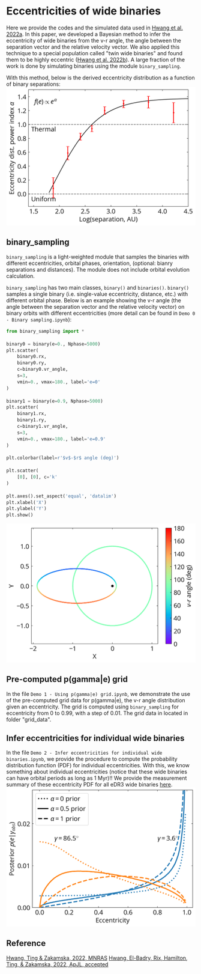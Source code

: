 # Eccentricities of wide binaries

Here we provide the codes and the simulated data used in [Hwang et al. 2022a](https://ui.adsabs.harvard.edu/abs/2022MNRAS.512.3383H/abstract). In this paper, we developed a Bayesian method to infer the eccentricity of wide binaries from the v-r angle, the angle between the separation vector and the relative velocity vector. We also applied this technique to a special population called "twin wide binaries" and found them to be highly eccentric ([Hwang et al. 2022b](https://arxiv.org/abs/2205.05690)). A large fraction of the work is done by simulating binaries using the module `binary_sampling`.


With this method, below is the derived eccentricity distribution as a function of binary separations:
![](figs/20220216_alpha_sep.png)

## binary_sampling

`binary_sampling` is a light-weighted module that samples the binaries with different eccentricities, orbital phases, orientation, (optional: bianry separations and distances). The module does not include orbital evolution calculation.

`binary_sampling` has two main classes, `binary()` and `binaries()`. `binary()` samples a single binary (i.e. single-value eccentricity, distance, etc.) with different orbital phase. Below is an example showing the v-r angle (the angle between the separation vector and the relative velocity vector) on binary orbits with different eccentricities (more detail can be found in `Demo 0 - Binary sampling.ipynb`):

```python
from binary_sampling import *

binary0 = binary(e=0., Nphase=5000)
plt.scatter(
    binary0.rx,
    binary0.ry,
    c=binary0.vr_angle,
    s=3,
    vmin=0., vmax=180., label='e=0'
)

binary1 = binary(e=0.9, Nphase=5000)
plt.scatter(
    binary1.rx,
    binary1.ry,
    c=binary1.vr_angle,
    s=3,
    vmin=0., vmax=180., label='e=0.9'
)

plt.colorbar(label=r'$v$-$r$ angle (deg)')

plt.scatter(
    [0], [0], c='k'
)

plt.axes().set_aspect('equal', 'datalim')
plt.xlabel('X')
plt.ylabel('Y')
plt.show()
```
![](figs/20211101_vr_for_orbit.png)

## Pre-computed p(gamma|e) grid

In the file `Demo 1 - Using p(gamma|e) grid.ipynb`, we demonstrate the use of the pre-computed grid data for p(gamma|e), the v-r angle distribution given an eccentricity. The grid is computed using `binary_sampling` for eccentricity from 0 to 0.99, with a step of 0.01. The grid data in located in folder "grid_data".

## Infer eccentricities for individual wide binaries

In the file `Demo 2 - Infer eccentricities for individual wide binaries.ipynb`, we provide the procedure to compute the probability distribution function (PDF) for individual eccentricities. With this, we know something about individual eccentricities (notice that these wide binaries can have orbital periods as long as 1 Myr)!! We provide the measurement summary of these eccentricity PDF for all eDR3 wide binaries [here](https://drive.google.com/file/d/1h1pgexHUTpvE80PWCh6m1zY3QMMuYPnd/view).
![](figs/20211031_e_pdf_example.png)


## Reference
[Hwang, Ting & Zakamska, 2022, MNRAS](https://ui.adsabs.harvard.edu/abs/2022MNRAS.512.3383H/abstract)
[Hwang, El-Badry, Rix, Hamilton, Ting, & Zakamska, 2022, ApJL, accepted](https://arxiv.org/abs/2205.05690)
